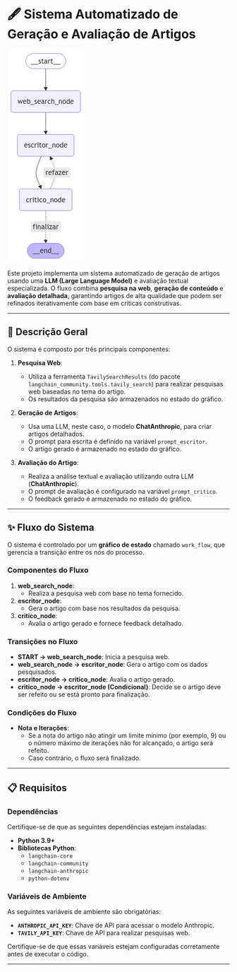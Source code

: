 # 🖋️ Sistema Automatizado de Geração e Avaliação de Artigos

![Fluxo LangChain](writer_crtic.png)

Este projeto implementa um sistema automatizado de geração de artigos usando uma **LLM (Large Language Model)** e avaliação textual especializada. O fluxo combina **pesquisa na web**, **geração de conteúdo** e **avaliação detalhada**, garantindo artigos de alta qualidade que podem ser refinados iterativamente com base em críticas construtivas.

---

## 📜 Descrição Geral

O sistema é composto por três principais componentes:

1. **Pesquisa Web**:
   - Utiliza a ferramenta `TavilySearchResults` (do pacote `langchain_community.tools.tavily_search`) para realizar pesquisas web baseadas no tema do artigo.
   - Os resultados da pesquisa são armazenados no estado do gráfico.

2. **Geração de Artigos**:
   - Usa uma LLM, neste caso, o modelo **ChatAnthropic**, para criar artigos detalhados.
   - O prompt para escrita é definido na variável `prompt_escritor`.
   - O artigo gerado é armazenado no estado do gráfico.

3. **Avaliação do Artigo**:
   - Realiza a análise textual e avaliação utilizando outra LLM (**ChatAnthropic**).
   - O prompt de avaliação é configurado na variável `prompt_critico`.
   - O feedback gerado é armazenado no estado do gráfico.

---

## ✨ Fluxo do Sistema

O sistema é controlado por um **gráfico de estado** chamado `work_flow`, que gerencia a transição entre os nós do processo.

### Componentes do Fluxo

1. **web_search_node**:
   - Realiza a pesquisa web com base no tema fornecido.
2. **escritor_node**:
   - Gera o artigo com base nos resultados da pesquisa.
3. **critico_node**:
   - Avalia o artigo gerado e fornece feedback detalhado.

### Transições no Fluxo
- **START → web_search_node**: Inicia a pesquisa web.
- **web_search_node → escritor_node**: Gera o artigo com os dados pesquisados.
- **escritor_node → critico_node**: Avalia o artigo gerado.
- **critico_node → escritor_node (Condicional)**: Decide se o artigo deve ser refeito ou se está pronto para finalização.

### Condições do Fluxo
- **Nota e Iterações**:
   - Se a nota do artigo não atingir um limite mínimo (por exemplo, 9) ou o número máximo de iterações não for alcançado, o artigo será refeito.
   - Caso contrário, o fluxo será finalizado.

---

## 📋 Requisitos

### Dependências
Certifique-se de que as seguintes dependências estejam instaladas:

- **Python 3.9+**
- **Bibliotecas Python**:
  - `langchain-core`
  - `langchain-community`
  - `langchain-anthropic`
  - `python-dotenv`

### Variáveis de Ambiente
As seguintes variáveis de ambiente são obrigatórias:

- **`ANTHROPIC_API_KEY`**: Chave de API para acessar o modelo Anthropic.
- **`TAVILY_API_KEY`**: Chave de API para realizar pesquisas web.

Certifique-se de que essas variáveis estejam configuradas corretamente antes de executar o código.

---
